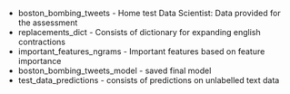 * boston_bombing_tweets - Home test Data Scientist: Data provided for the assessment
* replacements_dict - Consists of dictionary for expanding english contractions
* important_features_ngrams - Important features based on feature importance
* boston_bombing_tweets_model - saved final model 
* test_data_predictions - consists of predictions on unlabelled text data



















